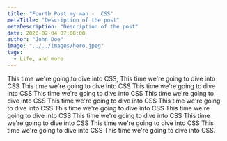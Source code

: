 ```yaml
---
title: "Fourth Post my man -  CSS"
metaTitle: "Description of the post"
metaDescription: "Description of the post"
date: 2020-02-04 07:00:00
author: "John Doe"
image: "../../images/hero.jpeg"
tags:
  - Life, and more
---
```


This time we're going to dive into CSS, This time we're going to dive into CSS This time we're going to dive into CSS This time we're going to dive into CSS This time we're going to dive into CSS This time we're going to dive into CSS This time we're going to dive into CSS This time we're going to dive into CSS This time we're going to dive into CSS This time we're going to dive into CSS This time we're going to dive into CSS This time we're going to dive into CSS This time we're going to dive into CSS This time we're going to dive into CSS This time we're going to dive into CSS.
